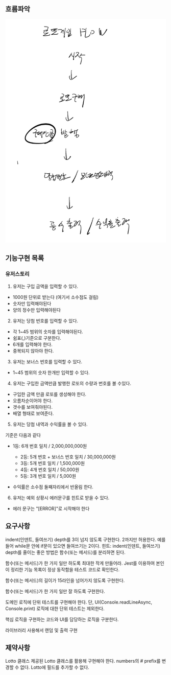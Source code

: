 ## 흐름파악

![Alt text](image.png)

## 기능구현 목록

### 유저스토리

1. 유저는 구입 금액을 입력할 수 있다.

- 1000원 단위로 받는다 (여기서 소수점도 걸림)
- 숫자만 입력해야된다
- 양의 정수만 입력해야된다

2. 유저는 당첨 번호를 입력할 수 있다.

- 각 1~45 범위의 숫자를 입력해야된다.
- 쉼표(,)기준으로 구분한다.
- 6개를 입력해야 한다.
- 중복되지 않아야 한다.

3. 유저는 보너스 번호를 입력할 수 있다.

- 1~45 범위의 숫자 한개만 입력할 수 있다.

4. 유저는 구입한 금액만큼 발행한 로또의 수량과 번호를 볼 수있다.

- 구입한 금액 만큼 로또를 생성해야 한다.
- 오름차순이어야 한다.
- 갯수를 보여줘야된다.
- 배열 형태로 보여준다.

5. 유저는 당첨 내역과 수익률을 볼 수 있다.

기준은 다음과 같다

- 1등: 6개 번호 일치 / 2,000,000,000원

  - 2등: 5개 번호 + 보너스 번호 일치 / 30,000,000원
  - 3등: 5개 번호 일치 / 1,500,000원
  - 4등: 4개 번호 일치 / 50,000원
  - 5등: 3개 번호 일치 / 5,000원

- 수익률은 소수점 둘째자리에서 반올림 한다.

6. 유저는 예외 상황시 에러문구를 힌트로 받을 수 있다.

- 에러 문구는 "[ERROR]"로 시작해야 한다

## 요구사항

indent(인덴트, 들여쓰기) depth를 3이 넘지 않도록 구현한다. 2까지만 허용한다.
예를 들어 while문 안에 if문이 있으면 들여쓰기는 2이다.
힌트: indent(인덴트, 들여쓰기) depth를 줄이는 좋은 방법은 함수(또는 메서드)를 분리하면 된다.

함수(또는 메서드)가 한 가지 일만 하도록 최대한 작게 만들어라.
Jest를 이용하여 본인이 정리한 기능 목록이 정상 동작함을 테스트 코드로 확인한다.

함수(또는 메서드)의 길이가 15라인을 넘어가지 않도록 구현한다.

함수(또는 메서드)가 한 가지 일만 잘 하도록 구현한다.

도메인 로직에 단위 테스트를 구현해야 한다. 단, UI(Console.readLineAsync, Console.print) 로직에 대한 단위 테스트는 제외한다.

핵심 로직을 구현하는 코드와 UI를 담당하는 로직을 구분한다.

라이브러리 사용해서 랜덤 및 출력 구현

## 제약사항

Lotto 클래스
제공된 Lotto 클래스를 활용해 구현해야 한다.
numbers의 # prefix를 변경할 수 없다.
Lotto에 필드를 추가할 수 없다.
